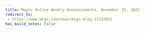 ```yaml
---
title: Magic Online Weekly Announcements, November 15, 2022
redirect_to:
 - https://www.mtgo.com/news/mtgo-blog-11152022
has_build_notes: False
---
```

